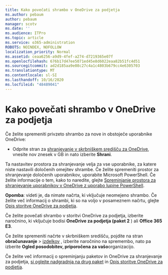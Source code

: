 ```yaml
---
title: Kako povečati shrambo v OneDrive za podjetja
ms.author: pebaum
author: pebaum
manager: scotv
ms.date: ''
ms.audience: ITPro
ms.topic: article
ms.service: o365-administration
ROBOTS: NOINDEX, NOFOLLOW
localization_priority: Normal
ms.assetid: ceaa6256-a9d9-4fef-a274-d7219365e07f
ms.openlocfilehash: 676b17d47ee5071ed45e8d6022eaa82b51fc4d51
ms.sourcegitcommit: ad2d185aa9e08c27c4a1c4803b679cc4e6305703
ms.translationtype: MT
ms.contentlocale: sl-SI
ms.lasthandoff: 10/16/2020
ms.locfileid: "48489041"
---
```

# <a name="how-to-increase-storage-in-onedrive-for-business"></a>Kako povečati shrambo v OneDrive za podjetja

Če želite spremeniti privzeto shrambo za nove in obstoječe uporabnike OneDrive:
  
- Odprite stran za [shranjevanje v skrbniškem središču za OneDrive](https://admin.onedrive.com/?v=StorageSettings), vnesite nov znesek v GB in nato izberite **Shrani**.

Ta nastavitev prostora za shranjevanje velja za vse uporabnike, za katere niste nastavili določenih omejitev shrambe. Če želite spremeniti prostor za shranjevanje določenih uporabnikov, uporabite Microsoft PowerShell. Če želite informacije o tem, kako to naredite, glejte [Spreminjanje prostora za shranjevanje uporabnikov v OneDrive z uporabo lupine PowerShell](https://docs.microsoft.com/onedrive/change-user-storage).

**Opomba**: videti je, da nimate načrta, ki vključuje neomejeno shrambo. Če želite več informacij o shrambi, ki so na voljo v posameznem načrtu, glejte [Opis storitve OneDrive za podjetja](https://docs.microsoft.com/office365/servicedescriptions/onedrive-for-business-service-description).
  
Če želite povečati shrambo v storitvi OneDrive za podjetja, izberite naročnino, ki vključuje bodisi **OneDrive za podjetja (paket 2** ) ali **Office 365 E3**.
  
Če želite spremeniti načrte v skrbniškem središču, pojdite na stran **obračunavanje** \> [izdelkov](https://go.microsoft.com/fwlink/p/?linkid=842054) , izberite naročnino na spremembo, nato pa izberite **Ogled posodobitev, priporočena za vašo**organizacijo.
  
Če želite več informacij o spreminjanju paketov in OneDrive za shranjevanje za podjetja, [si oglejte nadgradnja na drug paket](https://docs.microsoft.com/microsoft-365/commerce/subscriptions/upgrade-to-different-plan) in [Opis storitve OneDrive za podjetja](https://docs.microsoft.com/office365/servicedescriptions/onedrive-for-business-service-description).